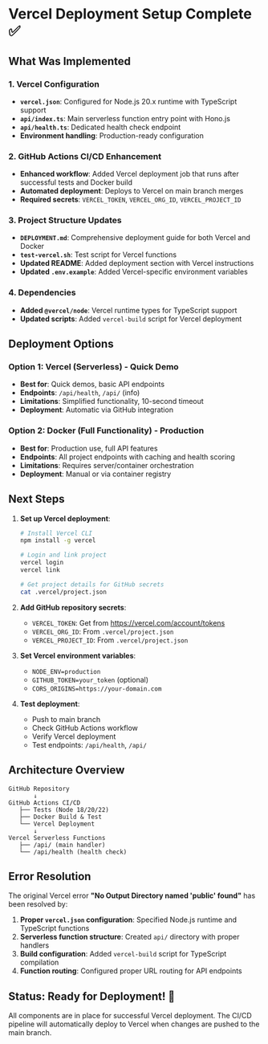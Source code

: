 # Vercel Deployment Setup Complete ✅

## What Was Implemented

### 1. Vercel Configuration
- **`vercel.json`**: Configured for Node.js 20.x runtime with TypeScript support
- **`api/index.ts`**: Main serverless function entry point with Hono.js
- **`api/health.ts`**: Dedicated health check endpoint
- **Environment handling**: Production-ready configuration

### 2. GitHub Actions CI/CD Enhancement
- **Enhanced workflow**: Added Vercel deployment job that runs after successful tests and Docker build
- **Automated deployment**: Deploys to Vercel on main branch merges
- **Required secrets**: `VERCEL_TOKEN`, `VERCEL_ORG_ID`, `VERCEL_PROJECT_ID`

### 3. Project Structure Updates
- **`DEPLOYMENT.md`**: Comprehensive deployment guide for both Vercel and Docker
- **`test-vercel.sh`**: Test script for Vercel functions
- **Updated README**: Added deployment section with Vercel instructions
- **Updated `.env.example`**: Added Vercel-specific environment variables

### 4. Dependencies
- **Added `@vercel/node`**: Vercel runtime types for TypeScript support
- **Updated scripts**: Added `vercel-build` script for Vercel deployment

## Deployment Options

### Option 1: Vercel (Serverless) - Quick Demo
- **Best for**: Quick demos, basic API endpoints
- **Endpoints**: `/api/health`, `/api/` (info)
- **Limitations**: Simplified functionality, 10-second timeout
- **Deployment**: Automatic via GitHub integration

### Option 2: Docker (Full Functionality) - Production
- **Best for**: Production use, full API features
- **Endpoints**: All project endpoints with caching and health scoring
- **Limitations**: Requires server/container orchestration
- **Deployment**: Manual or via container registry

## Next Steps

1. **Set up Vercel deployment**:
   ```bash
   # Install Vercel CLI
   npm install -g vercel
   
   # Login and link project
   vercel login
   vercel link
   
   # Get project details for GitHub secrets
   cat .vercel/project.json
   ```

2. **Add GitHub repository secrets**:
   - `VERCEL_TOKEN`: Get from https://vercel.com/account/tokens
   - `VERCEL_ORG_ID`: From `.vercel/project.json`
   - `VERCEL_PROJECT_ID`: From `.vercel/project.json`

3. **Set Vercel environment variables**:
   - `NODE_ENV=production`
   - `GITHUB_TOKEN=your_token` (optional)
   - `CORS_ORIGINS=https://your-domain.com`

4. **Test deployment**:
   - Push to main branch
   - Check GitHub Actions workflow
   - Verify Vercel deployment
   - Test endpoints: `/api/health`, `/api/`

## Architecture Overview

```
GitHub Repository
       ↓
GitHub Actions CI/CD
   ├── Tests (Node 18/20/22)
   ├── Docker Build & Test
   └── Vercel Deployment
       ↓
Vercel Serverless Functions
   ├── /api/ (main handler)
   └── /api/health (health check)
```

## Error Resolution

The original Vercel error **"No Output Directory named 'public' found"** has been resolved by:

1. **Proper `vercel.json` configuration**: Specified Node.js runtime and TypeScript functions
2. **Serverless function structure**: Created `api/` directory with proper handlers
3. **Build configuration**: Added `vercel-build` script for TypeScript compilation
4. **Function routing**: Configured proper URL routing for API endpoints

## Status: Ready for Deployment! 🚀

All components are in place for successful Vercel deployment. The CI/CD pipeline will automatically deploy to Vercel when changes are pushed to the main branch.
